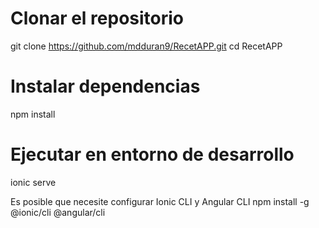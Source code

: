 # Clonar el repositorio
git clone https://github.com/mdduran9/RecetAPP.git
cd RecetAPP

# Instalar dependencias
npm install

# Ejecutar en entorno de desarrollo
ionic serve

Es posible que necesite configurar Ionic CLI y Angular CLI
npm install -g @ionic/cli @angular/cli

